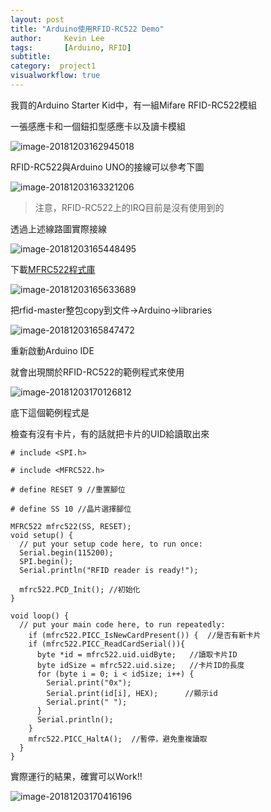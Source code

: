 ```yaml
---
layout: post
title: "Arduino使用RFID-RC522 Demo"
author:     Kevin Lee
tags: 		[Arduino, RFID]
subtitle:   
category:  project1
visualworkflow: true
---
```



我買的Arduino Starter Kid中，有一組Mifare RFID-RC522模組

一張感應卡和一個鈕扣型感應卡以及讀卡模組 

![image-20181203162945018](../img/image-20181203162945018-3825785.png)



RFID-RC522與Arduino UNO的接線可以參考下圖

![image-20181203163321206](../img/image-20181203163321206-3826001.png)



> 注意，RFID-RC522上的IRQ目前是沒有使用到的



透過上述線路圖實際接線

![image-20181203165448495](../img/image-20181203165448495-3827288.png)

下載[MFRC522程式庫](https://github.com/miguelbalboa/rfid)

![image-20181203165633689](../img/image-20181203165633689.png)

把rfid-master整包copy到文件->Arduino->libraries

![image-20181203165847472](../img/image-20181203165847472-3827527.png)



重新啟動Arduino IDE

就會出現關於RFID-RC522的範例程式來使用

![image-20181203170126812](../img/image-20181203170126812-3827686.png)



底下這個範例程式是

檢查有沒有卡片，有的話就把卡片的UID給讀取出來

```
# include <SPI.h>

# include <MFRC522.h>

# define RESET 9 //重置腳位

# define SS 10 //晶片選擇腳位

MFRC522 mfrc522(SS, RESET);
void setup() {
  // put your setup code here, to run once:
  Serial.begin(115200);
  SPI.begin();
  Serial.println("RFID reader is ready!");

  mfrc522.PCD_Init(); //初始化
}

void loop() {
  // put your main code here, to run repeatedly:
    if (mfrc522.PICC_IsNewCardPresent()) {  //是否有新卡片
    if (mfrc522.PICC_ReadCardSerial()){
      byte *id = mfrc522.uid.uidByte;   //讀取卡片ID
      byte idSize = mfrc522.uid.size;   //卡片ID的長度
      for (byte i = 0; i < idSize; i++) {
        Serial.print("0x");
        Serial.print(id[i], HEX);      //顯示id
        Serial.print(" ");
      }
      Serial.println();
    }
    mfrc522.PICC_HaltA();  //暫停，避免重複讀取
  }
}
```



實際運行的結果，確實可以Work!!

![image-20181203170416196](../img/image-20181203170416196-3827856.png)

